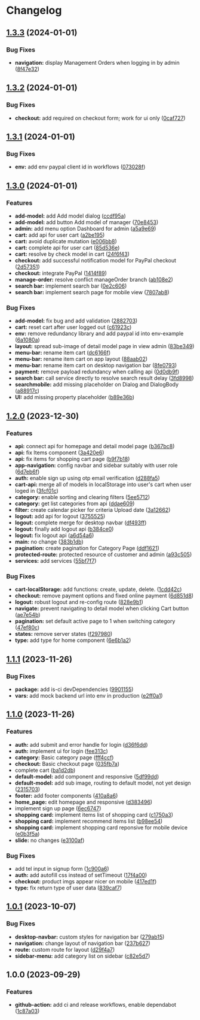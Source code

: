 # Changelog

## [1.3.3](https://github.com/ngyngcphu/tick3d-fe/compare/v1.3.2...v1.3.3) (2024-01-01)


### Bug Fixes

* **navigation:** display Management Orders when logging in by admin ([8f47e32](https://github.com/ngyngcphu/tick3d-fe/commit/8f47e32346aa26187b3b5ec2ee34edcec61dd814))

## [1.3.2](https://github.com/ngyngcphu/tick3d-fe/compare/v1.3.1...v1.3.2) (2024-01-01)


### Bug Fixes

* **checkout:** add required on checkout form; work for ui only ([0caf727](https://github.com/ngyngcphu/tick3d-fe/commit/0caf727b52c34ac021e3cfcc6d0a863a77ae07a8))

## [1.3.1](https://github.com/ngyngcphu/tick3d-fe/compare/v1.3.0...v1.3.1) (2024-01-01)


### Bug Fixes

* **env:** add env paypal client id in workflows ([073028f](https://github.com/ngyngcphu/tick3d-fe/commit/073028f9347a4ab5717de351dea7bba8dac6bf9c))

## [1.3.0](https://github.com/ngyngcphu/tick3d-fe/compare/v1.2.0...v1.3.0) (2024-01-01)


### Features

* **add-model:** add Add model dialog ([ccdf95a](https://github.com/ngyngcphu/tick3d-fe/commit/ccdf95a172c88180c59797670380c2514058f6eb))
* **add-model:** add button Add model of manager ([70e8453](https://github.com/ngyngcphu/tick3d-fe/commit/70e845334804351a9ff57a02f9f3ba0537d54aa4))
* **admin:** add menu option Dashboard for admin ([a5a9e69](https://github.com/ngyngcphu/tick3d-fe/commit/a5a9e6952a320f750c0ea88b9d8906a1360da3b1))
* **cart:** add api for user cart ([a2be195](https://github.com/ngyngcphu/tick3d-fe/commit/a2be195c137b2c351ea7129a1be5782c97d73865))
* **cart:** avoid duplicate mutation ([e006bb8](https://github.com/ngyngcphu/tick3d-fe/commit/e006bb8489e3118e819013d3a05815a7525fcece))
* **cart:** complete api for user cart ([85d536e](https://github.com/ngyngcphu/tick3d-fe/commit/85d536ed23b20256ef0ea0f01844c7ac2e8f2317))
* **cart:** resolve by check model in cart ([24f6f43](https://github.com/ngyngcphu/tick3d-fe/commit/24f6f4395d461d5fbc253844034ccf26fabaa095))
* **checkout:** add successful notification model for PayPal checkout ([2d57351](https://github.com/ngyngcphu/tick3d-fe/commit/2d573519b44fb2067bb3b0c69eb600927551519c))
* **checkout:** integrate PayPal ([1414f89](https://github.com/ngyngcphu/tick3d-fe/commit/1414f899c86f490adbdf50d3e52b24eac3611311))
* **manage-order:** resolve conflict manageOrder branch ([ab108e2](https://github.com/ngyngcphu/tick3d-fe/commit/ab108e2c60591452ee270eb34ff7505f1918eb11))
* **search bar:** implement search bar ([0e2c606](https://github.com/ngyngcphu/tick3d-fe/commit/0e2c6065e61c0d7a127562a339445681301fea6e))
* **search bar:** implement search page for mobile view ([7807ab8](https://github.com/ngyngcphu/tick3d-fe/commit/7807ab8b8e484f1e01e0aaaf28f350880cc750b6))


### Bug Fixes

* **add-model:** fix bug and add validation ([2882703](https://github.com/ngyngcphu/tick3d-fe/commit/28827035641d9f24b7b10cd00c4f02117198014f))
* **cart:** reset cart after user logged out ([c61923c](https://github.com/ngyngcphu/tick3d-fe/commit/c61923c829b48919e6f004aa64a5958f728ff77c))
* **env:** remove redundancy library and add paypal id into env-example ([6a1080a](https://github.com/ngyngcphu/tick3d-fe/commit/6a1080a4224788404d751a9fea5a097d6cc78f1e))
* **layout:** spread sub-image of detail model page in view admin ([83be349](https://github.com/ngyngcphu/tick3d-fe/commit/83be3498207475018bd63b7faac9f088e6d881fc))
* **menu-bar:** rename item cart ([dc6166f](https://github.com/ngyngcphu/tick3d-fe/commit/dc6166f0aeb4c15683f914e3f68f1b26683f5667))
* **menu-bar:** rename item cart on app layout ([88aab02](https://github.com/ngyngcphu/tick3d-fe/commit/88aab0213d71dbaa74a52ea824068dd4064392dc))
* **menu-bar:** rename item cart on desktop navigation bar ([8fe0793](https://github.com/ngyngcphu/tick3d-fe/commit/8fe079312b81f4ef3b2833d69ba24dee6aa0a205))
* **payment:** remove payload redundancy when calling api ([0d0db9f](https://github.com/ngyngcphu/tick3d-fe/commit/0d0db9f16a34a2766974dd25427f2949bf2a0b45))
* **search bar:** call service directly to resolve search result delay ([3fd8998](https://github.com/ngyngcphu/tick3d-fe/commit/3fd899873ac7f3f0538d2936f84e1bdc956ca512))
* **searchmobile:** add missing placeholder on Dialog and DialogBody ([a88917c](https://github.com/ngyngcphu/tick3d-fe/commit/a88917cb6c1b28cbf368b67ee2fa1d2fbbb0cc73))
* **UI:** add missing property placeholder ([b89e36b](https://github.com/ngyngcphu/tick3d-fe/commit/b89e36b0d720c2148de6eba70295923de95a8304))

## [1.2.0](https://github.com/ngyngcphu/tick3d-fe/compare/v1.1.1...v1.2.0) (2023-12-30)


### Features

* **api:** connect api for homepage and detail model page ([b367bc8](https://github.com/ngyngcphu/tick3d-fe/commit/b367bc8bddae8880dcb7c7318c7aebeacefbbe38))
* **api:** fix Items component ([3a420e6](https://github.com/ngyngcphu/tick3d-fe/commit/3a420e603def0b76f82f0b077038fb59c5cf02b3))
* **api:** fix items for shopping cart page ([b9f7b18](https://github.com/ngyngcphu/tick3d-fe/commit/b9f7b18d6f60b93f8b18310b43a881eff952201c))
* **app-navigation:** config navbar and sidebar suitably with user role ([6d7eb6f](https://github.com/ngyngcphu/tick3d-fe/commit/6d7eb6f2dda1382d3ae1ce3a9774f7338a515651))
* **auth:** enable sign up using otp email verification ([d288fa5](https://github.com/ngyngcphu/tick3d-fe/commit/d288fa55caba530c8871df5f5676d31c2065785b))
* **cart-api:** merge all of models in localStorage into user's cart when user loged in ([3fcf01c](https://github.com/ngyngcphu/tick3d-fe/commit/3fcf01c20488335645f98929acf7f737e3578e8e))
* **category:** enable sorting and clearing filters ([5ee5712](https://github.com/ngyngcphu/tick3d-fe/commit/5ee5712b723fabf598da340e8d4156770e375b5e))
* **category:** get list categories from api ([ddae609](https://github.com/ngyngcphu/tick3d-fe/commit/ddae6095dfa2db234d6980f7e2f30b3f94056787))
* **filter:** create calendar picker for criteria Upload date ([3a12662](https://github.com/ngyngcphu/tick3d-fe/commit/3a12662036d7ac4c4c43e3f44378f56c73e7ce6a))
* **logout:** add api for logout ([3755525](https://github.com/ngyngcphu/tick3d-fe/commit/375552584fc23ed1f027753fb45572ebeee47452))
* **logout:** complete merge for desktop navbar ([df493ff](https://github.com/ngyngcphu/tick3d-fe/commit/df493ffd9e13e598fd3baf7c3581de52a1bcdc08))
* **logout:** finally add logout api ([b384ce0](https://github.com/ngyngcphu/tick3d-fe/commit/b384ce05d0f6bdb219355b36f7500235c5cd9d26))
* **logout:** fix logout api ([a6d54a6](https://github.com/ngyngcphu/tick3d-fe/commit/a6d54a6f88e05d468a3dbdf157ff8e3bcc6d4e09))
* **main:** no change ([383b1db](https://github.com/ngyngcphu/tick3d-fe/commit/383b1db267e9e9865882a3f0b982278d850f9cf9))
* **pagination:** create pagination for Category Page ([ddf1621](https://github.com/ngyngcphu/tick3d-fe/commit/ddf16214add392533dc7cdf571e609fbd4aa7f6a))
* **protected-route:** protected resource of customer and admin ([a93c505](https://github.com/ngyngcphu/tick3d-fe/commit/a93c505c096190b0d758476225d199cc279363c3))
* **services:** add services ([55bf7f7](https://github.com/ngyngcphu/tick3d-fe/commit/55bf7f7840dd998e6b032c673acb32d0e6cb3521))


### Bug Fixes

* **cart-localStorage:** add functions: create, update, delete. ([1cdd42c](https://github.com/ngyngcphu/tick3d-fe/commit/1cdd42c04363f01a1d7f3a9fa72d168a66ca3439))
* **checkout:** remove payment options and fixed online payment ([6d851d8](https://github.com/ngyngcphu/tick3d-fe/commit/6d851d8a4fa2e072fea35bb868e110cf36d910c6))
* **logout:** robust logout and re-config route ([828e9b1](https://github.com/ngyngcphu/tick3d-fe/commit/828e9b18fc8eeda7e499cbbf78c64ddaa310cc2f))
* **navigate:** prevent navigating to detail model when clicking Cart button ([ae7e54b](https://github.com/ngyngcphu/tick3d-fe/commit/ae7e54b47c4ffde74d90179b1e60e87a3df08a1c))
* **pagination:** set default active page to 1 when switching category ([47ef80c](https://github.com/ngyngcphu/tick3d-fe/commit/47ef80c8aebb06c6f4d9ef6abe56be89c2ad6fd9))
* **states:** remove server states ([f297980](https://github.com/ngyngcphu/tick3d-fe/commit/f29798042c51ade8000b3bede2c5bb9653322e1a))
* **type:** add type for home component ([6e6b1a2](https://github.com/ngyngcphu/tick3d-fe/commit/6e6b1a292f4a56575fa81a26ce5a3232d8e96d9a))

## [1.1.1](https://github.com/ngyngcphu/tick3d-fe/compare/v1.1.0...v1.1.1) (2023-11-26)


### Bug Fixes

* **package:** add is-ci devDependencies ([9901155](https://github.com/ngyngcphu/tick3d-fe/commit/9901155dc523fbe29e3501b2a924e8ca851e8482))
* **vars:** add mock backend url into env in production ([e2ff0a1](https://github.com/ngyngcphu/tick3d-fe/commit/e2ff0a118db3d0d8bde01880e4174cc1b671a9d5))

## [1.1.0](https://github.com/ngyngcphu/tick3d-fe/compare/v1.0.1...v1.1.0) (2023-11-26)


### Features

* **auth:** add submit and error handle for login ([d36f6dd](https://github.com/ngyngcphu/tick3d-fe/commit/d36f6ddb2e5e74764c22c98c176768508548e021))
* **auth:** implement ui for login ([fee313c](https://github.com/ngyngcphu/tick3d-fe/commit/fee313cca392a296cb28de43a4013dd067dc2a99))
* **category:** Basic category page ([fff4ccf](https://github.com/ngyngcphu/tick3d-fe/commit/fff4ccfee0dcfac4d771b93ce04a0007daa6f71c))
* **checkout:** Basic checkout page ([035fb7a](https://github.com/ngyngcphu/tick3d-fe/commit/035fb7af8efe197e22632d2849a64a9fd73814f0))
* complete cart ([ba1d2db](https://github.com/ngyngcphu/tick3d-fe/commit/ba1d2db0d6084e653bd447e521d8408205281abc))
* **default-model:** add component and responsive ([5df99dd](https://github.com/ngyngcphu/tick3d-fe/commit/5df99ddce80417504578f264249ee8139f88d106))
* **default-model:** add sub image, routing to default model, not yet design ([2315703](https://github.com/ngyngcphu/tick3d-fe/commit/231570352d2e77ec793d382d0b1a707f9b747f7e))
* **footer:** add footer components ([410a8a6](https://github.com/ngyngcphu/tick3d-fe/commit/410a8a6f84192679cbf4bab1e8b3f58adbc21bf1))
* **home_page:** edit homepage and responsive ([d383496](https://github.com/ngyngcphu/tick3d-fe/commit/d3834967bd5a86e21d43b6057338bf3f4ab5f10e))
* implement sign up page ([6ec6747](https://github.com/ngyngcphu/tick3d-fe/commit/6ec67475106e05138efc0981419783af781f3b7e))
* **shopping card:** implement items list of shopping card ([c1750a3](https://github.com/ngyngcphu/tick3d-fe/commit/c1750a3d60995789b7d9e1ca0700508e01bd4685))
* **shopping card:** implement recommend items list ([b98ee54](https://github.com/ngyngcphu/tick3d-fe/commit/b98ee542c4940fc41785fe72ef45d61085f5c702))
* **shopping card:** implement shopping card reponsive for mobile device ([e0b3f5a](https://github.com/ngyngcphu/tick3d-fe/commit/e0b3f5a82a8ed211347c4abf6de213e717e9a864))
* **slide:** no changes ([e3100af](https://github.com/ngyngcphu/tick3d-fe/commit/e3100af82368baa6a988550b1d44b951be1ad82c))


### Bug Fixes

* add tel input in signup form ([1c900a6](https://github.com/ngyngcphu/tick3d-fe/commit/1c900a699798f9a53b174776710d738d514791cd))
* **auth:** add autofill css instead of setTimeout ([17f4a00](https://github.com/ngyngcphu/tick3d-fe/commit/17f4a003b4fabeec0f4726e3c7da06f2c4ff1b39))
* **checkout:** product imgs appear nicer on mobile ([417ed1f](https://github.com/ngyngcphu/tick3d-fe/commit/417ed1fd09f1fe9e916889e7825d2b3b776e4824))
* **type:** fix return type of user data ([839caf7](https://github.com/ngyngcphu/tick3d-fe/commit/839caf7e566ba8a82bd28bf81017e4d2ecf14455))

## [1.0.1](https://github.com/ngyngcphu/tick3d-fe/compare/v1.0.0...v1.0.1) (2023-10-07)


### Bug Fixes

* **desktop-navbar:** custom styles for navigation bar ([279ab15](https://github.com/ngyngcphu/tick3d-fe/commit/279ab1529504934bf8e6e3d78c28ca6bd30a46cf))
* **navigation:** change layout of navigation bar ([237b627](https://github.com/ngyngcphu/tick3d-fe/commit/237b627551cde693c8c7e49efd0c96f0ccb977c8))
* **route:** custom route for layout ([d29f4a7](https://github.com/ngyngcphu/tick3d-fe/commit/d29f4a77c5566c98e3cd2fa84a3390a10c7b24b3))
* **sidebar-menu:** add category list on sidebar ([c82e5d7](https://github.com/ngyngcphu/tick3d-fe/commit/c82e5d7faad70932ef17518b775f065169266d9f))

## 1.0.0 (2023-09-29)


### Features

* **github-action:** add ci and release workflows, enable dependabot ([1c87a03](https://github.com/ngyngcphu/tick3d-fe/commit/1c87a03dfd759e832d1bd53acb3e55147d8a3aa6))
